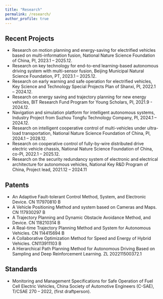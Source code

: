 ```yaml
---
title: "Research"
permalink: /research/
author_profile: true
---
```


Recent Projects 
-----------

* Research on motion planning and energy-saving for electrified vehicles based on multi-information fusion,	National Nature Science Foundation of China, PI, 2023.1 – 2025.12.
* Research on key technology for end-to-end learning-based autonomous driving system with multi-sensor fusion, Beijing Municipal Natural Science Foundation, PT, 2023.1 – 2025.12.
* Research on early warning and safe operation for electrified vehicles, Key Science and Technology Special Projects Plan of Shanxi, PI, 2022.1 – 2024.12.
* Research on energy saving and trajectory planning for new energy vehicles, BIT Research Fund Program for Young Scholars, PI, 2021.9 - 2024.12.
* Navigation and simulation platform for intelligent autonomous systems, Industry Project from Suzhou Tongfu Technology Company, PI, 2024.1 – 2024.12.
* Research on intelligent cooperative control of multi-vehicles under ultra-load transportation, National Nature Science Foundation of China, PI, 2024.1 – 2028.12.
* Research on cooperative control of fully-by-wire distributed drive electric vehicle chassis, National Nature Science Foundation of China, co-PI, 2022.1 – 2025.12.
* Research on the security redundancy system of electronic and electrical architecture for autonomous vehicles, National Key R&D Program of China, Project lead, 2021.12 – 2024.11

Patents 
-----------
* An Adaptive Fault-tolerant Control Method, System, and Electronic Device. CN 117970810 B
* A Vehicle Positioning Method and system based on Cameras and Maps. CN 117930297 B
* A Trajectory Planning and Dynamic Obstacle Avoidance Method, and Device. CN 118210314 B
* A Real-time Trajectory Planning Method and System for Autonomous Vehicles. CN 114415694 B
* A Collaborative Optimization Method for Speed and Energy of Hybrid Vehicles. CN113911103 B
* A Hierarchical Path Planning Method for Autonomous Driving Based on Sampling and Deep Reinforcement Learning. ZL 202211500372.1

Standards
-----------
* Monitoring and Management Specifications for Safe Operation of Fuel Cell Electric Vehicles, China Society of Automotive Engineers (C-SAE), T/CSAE 270 – 2022, (first draftperson).
